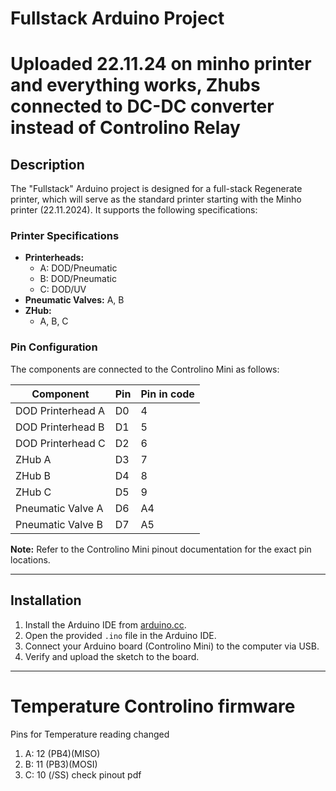 # Fullstack Arduino Project
# Uploaded 22.11.24 on minho printer and everything works, Zhubs connected to DC-DC converter instead of Controlino Relay

## Description

The "Fullstack" Arduino project is designed for a full-stack Regenerate printer, which will serve as the standard printer starting with the Minho printer (22.11.2024). It supports the following specifications:

### Printer Specifications

- **Printerheads:**
  - A: DOD/Pneumatic
  - B: DOD/Pneumatic
  - C: DOD/UV
- **Pneumatic Valves:** A, B
- **ZHub:**
  - A, B, C

### Pin Configuration

The components are connected to the Controlino Mini as follows:

| Component            | Pin  | Pin in code |   
|----------------------|------|-------------|  
| DOD Printerhead A    | D0   |      4      |  
| DOD Printerhead B    | D1   |      5      |  
| DOD Printerhead C    | D2   |      6      |  
| ZHub A               | D3   |      7      |   
| ZHub B               | D4   |      8      |    
| ZHub C               | D5   |      9      |  
| Pneumatic Valve A    | D6   |     A4      |  
| Pneumatic Valve B    | D7   |     A5      |  

**Note:** Refer to the Controlino Mini pinout documentation for the exact pin locations.

---

## Installation

1. Install the Arduino IDE from [arduino.cc](https://www.arduino.cc/).  
2. Open the provided `.ino` file in the Arduino IDE.  
3. Connect your Arduino board (Controlino Mini) to the computer via USB.  
4. Verify and upload the sketch to the board.  

---

# Temperature Controlino firmware

Pins for Temperature reading changed
1. A: 12 (PB4)(MISO)
2. B: 11 (PB3)(MOSI)
3. C: 10 (/SS)
check pinout pdf
